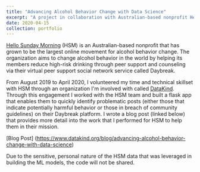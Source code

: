 ```yaml
---
title: "Advancing Alcohol Behavior Change with Data Science"	
excerpt: "A project in collaboration with Australian-based nonprofit Hello Sunday Morning to identify and predict harmful or breach activity on their platform."	
date: 2020-04-15
collection: portfolio
---
```


[Hello Sunday Morning](https://www.hellosundaymorning.org/) (HSM) is an Australian-based nonprofit that has grown to be the largest online movement for alcohol behavior change. The organization aims to change alcohol behavior in the world by helping its members reduce high-risk drinking through peer support and counseling via their virtual peer support social network service called Daybreak. 

From August 2019 to April 2020, I volunteered my time and technical skillset with HSM through an organization I'm involved with called [DataKind](https://www.datakind.org/). Through this engagement I worked with the HSM team and built a flask app that enables them to quickly identify problematic posts (either those that indicate potentially harmful behavior or those in breach of community guidelines) on their Daybreak platform. I wrote a blog post (linked below) that provides more detail into the work that I performed for HSM to help them in their mission.

[Blog Post] (https://www.datakind.org/blog/advancing-alcohol-behavior-change-with-data-science)

Due to the sensitive, personal nature of the HSM data that was leveraged in building the ML models, the code will not be shared.
